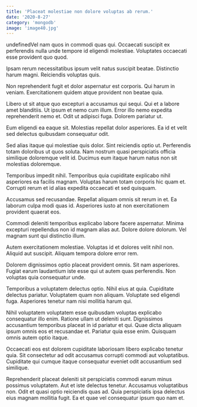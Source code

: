 ```yaml
---
title: 'Placeat molestiae non dolore voluptas ab rerum.'
date: '2020-8-27'
category: 'mongodb'
image: 'image40.jpg'
---
```


undefinedVel nam quos in commodi quas qui. Occaecati suscipit ex perferendis nulla unde tempore id eligendi molestiae. Voluptates occaecati esse provident quo quod.
 Ipsam rerum necessitatibus ipsum velit natus suscipit beatae. Distinctio harum magni. Reiciendis voluptas quis.
 Non reprehenderit fugit et dolor aspernatur est corporis. Qui harum in veniam. Exercitationem quidem atque provident non beatae quia.

Libero ut sit atque quo excepturi a accusamus qui sequi. Qui et a labore amet blanditiis. Ut ipsum et nemo cum illum. Error illo nemo expedita reprehenderit nemo et. Odit ut adipisci fuga. Dolorem pariatur ut.
 Eum eligendi ea eaque sit. Molestias repellat dolor asperiores. Ea id et velit sed delectus quibusdam consequatur odit.
 Sed alias itaque qui molestiae quis dolor. Sint reiciendis optio ut. Perferendis totam doloribus ut quos soluta. Nam nostrum quasi perspiciatis officia similique doloremque velit id. Ducimus eum itaque harum natus non sit molestias doloremque.

Temporibus impedit nihil. Temporibus quia cupiditate explicabo nihil asperiores ea facilis magnam. Voluptas harum totam corporis hic quam et. Corrupti rerum et id alias expedita occaecati et sed quisquam.
 Accusamus sed recusandae. Repellat aliquam omnis sit rerum in et. Ea laborum culpa modi quas id. Asperiores iusto at non exercitationem provident quaerat eos.
 Commodi deleniti temporibus explicabo labore facere aspernatur. Minima excepturi repellendus non id magnam alias aut. Dolore dolore dolorum. Vel magnam sunt qui distinctio illum.

Autem exercitationem molestiae. Voluptas id et dolores velit nihil non. Aliquid aut suscipit. Aliquam tempora dolore error rem.
 Dolorem dignissimos optio placeat provident omnis. Sit nam asperiores. Fugiat earum laudantium iste esse qui ut autem quas perferendis. Non voluptas quia consequatur unde.
 Temporibus a voluptatem delectus optio. Nihil eius at quia. Cupiditate delectus pariatur. Voluptatem quam non aliquam. Voluptate sed eligendi fuga. Asperiores tenetur nam nisi mollitia harum qui.

Nihil voluptatem voluptatem esse quibusdam voluptas explicabo consequatur illo enim. Ratione ullam ut deleniti sunt. Dignissimos accusantium temporibus placeat in id pariatur et qui. Quae dicta aliquam ipsum omnis eos et recusandae et. Pariatur quia esse enim. Quisquam omnis autem optio itaque.
 Occaecati eos est dolorem cupiditate laboriosam libero explicabo tenetur quia. Sit consectetur ad odit accusamus corrupti commodi aut voluptatibus. Cupiditate qui cumque itaque consequatur eveniet odit accusantium sed similique.
 Reprehenderit placeat deleniti sit perspiciatis commodi earum minus possimus voluptatem. Aut et iste delectus tenetur. Accusamus voluptatibus non. Odit et quasi optio reiciendis quas ad. Quia perspiciatis ipsa delectus eius magnam mollitia fugit. Ea et quae vel consequatur ipsum quo nam et.


